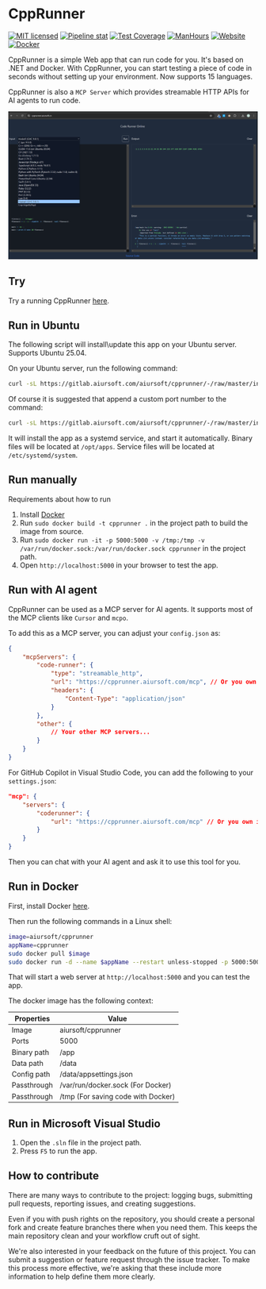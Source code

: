 # CppRunner

[![MIT licensed](https://img.shields.io/badge/license-MIT-blue.svg)](https://gitlab.aiursoft.com/aiursoft/cpprunner/-/blob/master/LICENSE)
[![Pipeline stat](https://gitlab.aiursoft.com/aiursoft/cpprunner/badges/master/pipeline.svg)](https://gitlab.aiursoft.com/aiursoft/cpprunner/-/pipelines)
[![Test Coverage](https://gitlab.aiursoft.com/aiursoft/cpprunner/badges/master/coverage.svg)](https://gitlab.aiursoft.com/aiursoft/cpprunner/-/pipelines)
[![ManHours](https://manhours.aiursoft.com/r/gitlab.aiursoft.com/aiursoft/cpprunner.svg)](https://gitlab.aiursoft.com/aiursoft/cpprunner/-/commits/master?ref_type=heads)
[![Website](https://img.shields.io/website?url=https%3A%2F%2Fcpprunner.aiursoft.com%2F)](https://cpprunner.aiursoft.com)
[![Docker](https://img.shields.io/docker/pulls/aiursoft/cpprunner.svg)](https://hub.docker.com/r/aiursoft/cpprunner)

CppRunner is a simple Web app that can run code for you. It's based on .NET and Docker. With CppRunner, you can start testing a piece of code in seconds without setting up your environment. Now supports 15 languages.

CppRunner is also a `MCP Server` which provides streamable HTTP APIs for AI agents to run code.

![overview](./screenshot.png)

## Try

Try a running CppRunner [here](https://cpprunner.aiursoft.com).

## Run in Ubuntu

The following script will install\update this app on your Ubuntu server. Supports Ubuntu 25.04.

On your Ubuntu server, run the following command:

```bash
curl -sL https://gitlab.aiursoft.com/aiursoft/cpprunner/-/raw/master/install.sh | sudo bash
```

Of course it is suggested that append a custom port number to the command:

```bash
curl -sL https://gitlab.aiursoft.com/aiursoft/cpprunner/-/raw/master/install.sh | sudo bash -s 8080
```

It will install the app as a systemd service, and start it automatically. Binary files will be located at `/opt/apps`. Service files will be located at `/etc/systemd/system`.

## Run manually

Requirements about how to run

1. Install [Docker](https://www.docker.com/)
2. Run `sudo docker build -t cpprunner .` in the project path to build the image from source.
3. Run `sudo docker run -it -p 5000:5000 -v /tmp:/tmp -v /var/run/docker.sock:/var/run/docker.sock cpprunner` in the project path.
4. Open `http://localhost:5000` in your browser to test the app.

## Run with AI agent

CppRunner can be used as a MCP server for AI agents. It supports most of the MCP clients like `Cursor` and `mcpo`.

To add this as a MCP server, you can adjust your `config.json` as:

```json
{
    "mcpServers": {
        "code-runner": {
            "type": "streamable_http",
            "url": "https://cpprunner.aiursoft.com/mcp", // Or you own instance URL.
            "headers": {
                "Content-Type": "application/json"
            }
        },
        "other": {
            // Your other MCP servers...
        }
    }
}
```

For GitHub Copilot in Visual Studio Code, you can add the following to your `settings.json`:

```json
"mcp": {
    "servers": {
        "coderunner": {
            "url": "https://cpprunner.aiursoft.com/mcp" // Or you own instance URL.
        }
    }
}
```

Then you can chat with your AI agent and ask it to use this tool for you.

## Run in Docker

First, install Docker [here](https://docs.docker.com/get-docker/).

Then run the following commands in a Linux shell:

```bash
image=aiursoft/cpprunner
appName=cpprunner
sudo docker pull $image
sudo docker run -d --name $appName --restart unless-stopped -p 5000:5000 -v /var/www/$appName:/data -v /tmp:/tmp -v /var/run/docker.sock:/var/run/docker.sock $image
```

That will start a web server at `http://localhost:5000` and you can test the app.

The docker image has the following context:

| Properties  | Value                                  |
|-------------|----------------------------------------|
| Image       | aiursoft/cpprunner                     |
| Ports       | 5000                                   |
| Binary path | /app                                   |
| Data path   | /data                                  |
| Config path | /data/appsettings.json                 |
| Passthrough | /var/run/docker.sock (For Docker)      |
| Passthrough | /tmp (For saving code with Docker)     |

## Run in Microsoft Visual Studio

1. Open the `.sln` file in the project path.
2. Press `F5` to run the app.

## How to contribute

There are many ways to contribute to the project: logging bugs, submitting pull requests, reporting issues, and creating suggestions.

Even if you with push rights on the repository, you should create a personal fork and create feature branches there when you need them. This keeps the main repository clean and your workflow cruft out of sight.

We're also interested in your feedback on the future of this project. You can submit a suggestion or feature request through the issue tracker. To make this process more effective, we're asking that these include more information to help define them more clearly.
